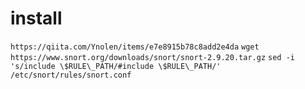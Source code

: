 # install
`https://qiita.com/Ynolen/items/e7e8915b78c8add2e4da`
`wget https://www.snort.org/downloads/snort/snort-2.9.20.tar.gz`
`sed -i 's/include \$RULE\_PATH/#include \$RULE\_PATH/' /etc/snort/rules/snort.conf`

